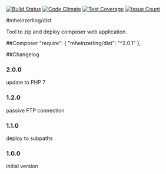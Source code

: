 [![Build Status](https://travis-ci.org/mheinzerling/php-dist.svg?branch=master)](https://travis-ci.org/mheinzerling/php-dist) [![Code Climate](https://codeclimate.com/github/mheinzerling/php-dist/badges/gpa.svg)](https://codeclimate.com/github/mheinzerling/php-dist) [![Test Coverage](https://codeclimate.com/github/mheinzerling/php-dist/badges/coverage.svg)](https://codeclimate.com/github/mheinzerling/php-dist/coverage) [![Issue Count](https://codeclimate.com/github/mheinzerling/php-dist/badges/issue_count.svg)](https://codeclimate.com/github/mheinzerling/php-dist) 

#mheinzerling/dist

Tool to zip and deploy composer web application. 

##Composer
    "require": {
        "mheinzerling/dist": "^2.0.1"
    },
    
##Changelog

### 2.0.0
update to PHP 7

### 1.2.0
passive FTP connection

### 1.1.0
deploy to subpaths

### 1.0.0
initial version 